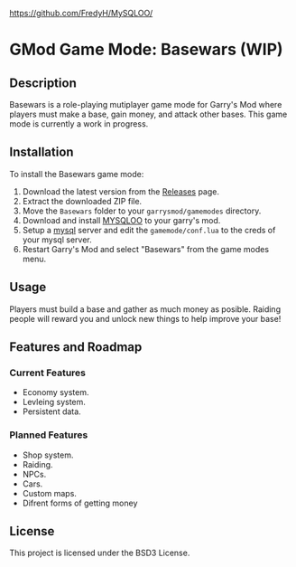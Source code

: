 https://github.com/FredyH/MySQLOO/
# GMod Game Mode: Basewars (WIP)

## Description

Basewars is a role-playing mutiplayer game mode for Garry's Mod where players must make a base, gain money, and attack other bases. This game mode is currently a work in progress.

## Installation

To install the Basewars game mode:

1. Download the latest version from the [Releases](https://github.com/lukas-hines/basewars/releases) page.
2. Extract the downloaded ZIP file.
3. Move the `Basewars` folder to your `garrysmod/gamemodes` directory.
4. Download and install [MYSQLOO](https://github.com/FredyH/MySQLOO/) to your garry's mod.
5. Setup a [mysql](https://www.mysql.com/) server and edit the `gamemode/conf.lua` to the creds of your mysql server.
6. Restart Garry's Mod and select "Basewars" from the game modes menu.

## Usage

Players must build a base and gather as much money as posible. Raiding people will reward you and unlock new things to help improve your base!

## Features and Roadmap

### Current Features

- Economy system.
- Levleing system.
- Persistent data.

### Planned Features

- Shop system.
- Raiding.
- NPCs.
- Cars.
- Custom maps.
- Difrent forms of getting money

## License

This project is licensed under the BSD3 License.